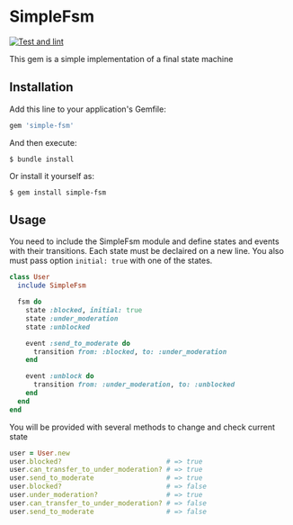 # SimpleFsm
[![Test and lint](https://github.com/PIechik/simple-fsm/actions/workflows/main.yml/badge.svg)](https://github.com/PIechik/simple-fsm/actions/workflows/main.yml)

This gem is a simple implementation of a final state machine

## Installation

Add this line to your application's Gemfile:

```ruby
gem 'simple-fsm'
```

And then execute:

    $ bundle install

Or install it yourself as:

    $ gem install simple-fsm

## Usage

You need to include the SimpleFsm module and define states and events with their transitions. Each state must be declaired on a new line. You also must pass option `initial: true` with one of the states.
```ruby
class User
  include SimpleFsm

  fsm do
    state :blocked, initial: true
    state :under_moderation
    state :unblocked

    event :send_to_moderate do
      transition from: :blocked, to: :under_moderation
    end

    event :unblock do
      transition from: :under_moderation, to: :unblocked
    end
  end
end
```
You will be provided with several methods to change and check current state
```ruby
user = User.new
user.blocked?                          # => true
user.can_transfer_to_under_moderation? # => true
user.send_to_moderate                  # => true
user.blocked?                          # => false
user.under_moderation?                 # => true
user.can_transfer_to_under_moderation? # => false
user.send_to_moderate                  # => false
```
